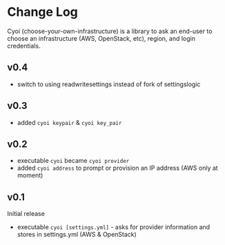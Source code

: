 # Change Log

Cyoi (choose-your-own-infrastructure) is a library to ask an end-user to choose an infrastructure (AWS, OpenStack, etc), region, and login credentials.

## v0.4

* switch to using readwritesettings instead of fork of settingslogic

## v0.3

* added `cyoi keypair` & `cyoi key_pair`

## v0.2

* executable `cyoi` became `cyoi provider`
* added `cyoi address` to prompt or provision an IP address (AWS only at moment)

## v0.1

Initial release

* executable `cyoi [settings.yml]` - asks for provider information and stores in settings.yml (AWS & OpenStack)
